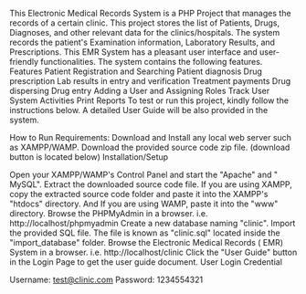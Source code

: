 This  Electronic Medical Records System is a PHP Project that manages the records of a certain clinic. This project stores the list of Patients, Drugs, Diagnoses, and other relevant data for the clinics/hospitals. The system records the patient's Examination information, Laboratory Results, and Prescriptions. This  EMR System has a pleasant user interface and user-friendly functionalities. The system contains the following features.
Features
Patient Registration and Searching
Patient diagnosis
Drug prescription
Lab results in entry and verification
Treatment payments
Drug dispersing
Drug entry
Adding a User and Assigning Roles
Track User System Activities
Print Reports
To test or run this project, kindly follow the instructions below. A detailed User Guide will be also provided in the system.

How to Run Requirements:
Download and Install any local web server such as XAMPP/WAMP.
Download the provided source code zip file. (download button is located below)
Installation/Setup

Open your XAMPP/WAMP's Control Panel and start the "Apache" and " MySQL".
Extract the downloaded source code file.
If you are using XAMPP, copy the extracted source code folder and paste it into the XAMPP's "htdocs" directory. And If you are using WAMP, paste it into the "www" directory.
Browse the PHPMyAdmin in a browser. i.e. http://localhost/phpmyadmin
Create a new  database naming "clinic".
Import the provided SQL file. The file is known as "clinic.sql" located inside the "import_database" folder.
Browse the  Electronic Medical Records ( EMR) System in a browser. i.e. http://localhost/clinic
Click the "User Guide" button in the Login Page to get the user guide document.
User Login Credential

Username: test@clinic.com
Password: 1234554321
